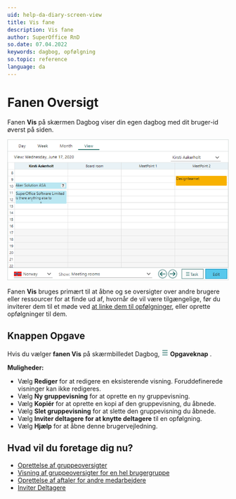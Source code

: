```yaml
---
uid: help-da-diary-screen-view
title: Vis fane
description: Vis fane
author: SuperOffice RnD
so.date: 07.04.2022
keywords: dagbog, opfølgning
so.topic: reference
language: da
---
```


# Fanen Oversigt

Fanen **Vis** på skærmen Dagbog viser din egen dagbog med dit bruger-id øverst på siden.

![Skærmbilledet Dagbog, fanen Vis -screenshot][img1]

Fanen **Vis** bruges primært til at åbne og se oversigter over andre brugere eller ressourcer for at finde ud af, hvornår de vil være tilgængelige, før du inviterer dem til et møde ved [at linke dem til opfølgninger][5], eller oprette opfølgninger til dem.

## Knappen Opgave

Hvis du vælger **fanen Vis** på skærmbilledet Dagbog, ![vises ikonet][img2] **Opgaveknap** .

**Muligheder:**

* Vælg **Rediger** for at redigere en eksisterende visning. Foruddefinerede visninger kan ikke redigeres.
* Vælg **Ny gruppevisning** for at oprette en ny gruppevisning.
* Vælg **Kopiér** for at oprette en kopi af den gruppevisning, du åbnede.
* Vælg **Slet gruppevisning** for at slette den gruppevisning du åbnede.
* Vælg **Inviter deltagere for at knytte deltagere** til en opfølgning.
* Vælg **Hjælp** for at åbne denne brugervejledning.

## Hvad vil du foretage dig nu?

* [Oprettelse af gruppeoversigter][1]
* [Visning af gruppeoversigter for en hel brugergruppe][2]
* [Oprettelse af aftaler for andre medarbejdere][4]
* [Inviter Deltagere][5]

<!-- Referenced links -->
[1]: ../create-view.md
[2]: ../open.md
[4]: ../create-follow-up.md
[5]: ../invitation/add-participant.md

<!-- Referenced images -->
[img1]: ../../../../media/loc/en/diary/view.png
[img2]: ../../../../media/icons/btn-menu.png
